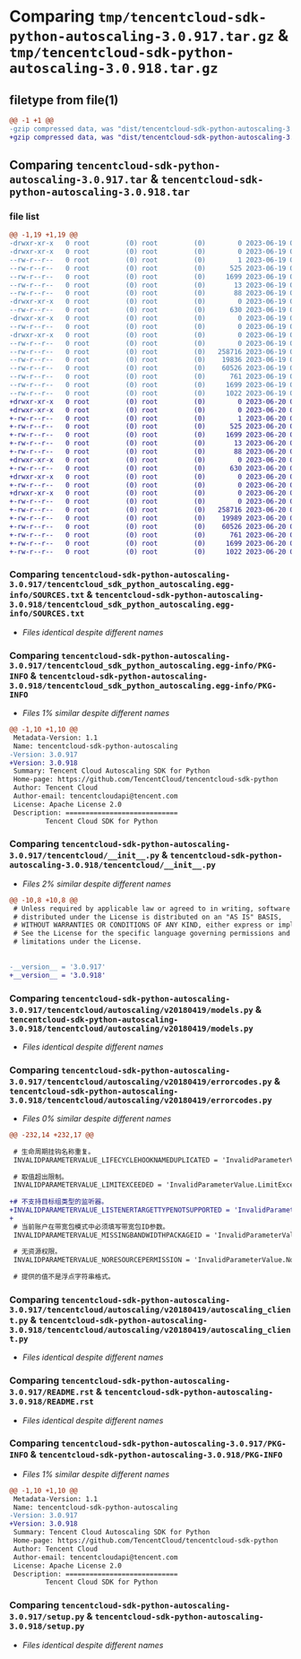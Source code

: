 # Comparing `tmp/tencentcloud-sdk-python-autoscaling-3.0.917.tar.gz` & `tmp/tencentcloud-sdk-python-autoscaling-3.0.918.tar.gz`

## filetype from file(1)

```diff
@@ -1 +1 @@
-gzip compressed data, was "dist/tencentcloud-sdk-python-autoscaling-3.0.917.tar", last modified: Mon Jun 19 00:18:00 2023, max compression
+gzip compressed data, was "dist/tencentcloud-sdk-python-autoscaling-3.0.918.tar", last modified: Tue Jun 20 02:33:07 2023, max compression
```

## Comparing `tencentcloud-sdk-python-autoscaling-3.0.917.tar` & `tencentcloud-sdk-python-autoscaling-3.0.918.tar`

### file list

```diff
@@ -1,19 +1,19 @@
-drwxr-xr-x   0 root         (0) root         (0)        0 2023-06-19 00:18:00.000000 tencentcloud-sdk-python-autoscaling-3.0.917/
-drwxr-xr-x   0 root         (0) root         (0)        0 2023-06-19 00:18:00.000000 tencentcloud-sdk-python-autoscaling-3.0.917/tencentcloud_sdk_python_autoscaling.egg-info/
--rw-r--r--   0 root         (0) root         (0)        1 2023-06-19 00:18:00.000000 tencentcloud-sdk-python-autoscaling-3.0.917/tencentcloud_sdk_python_autoscaling.egg-info/dependency_links.txt
--rw-r--r--   0 root         (0) root         (0)      525 2023-06-19 00:18:00.000000 tencentcloud-sdk-python-autoscaling-3.0.917/tencentcloud_sdk_python_autoscaling.egg-info/SOURCES.txt
--rw-r--r--   0 root         (0) root         (0)     1699 2023-06-19 00:18:00.000000 tencentcloud-sdk-python-autoscaling-3.0.917/tencentcloud_sdk_python_autoscaling.egg-info/PKG-INFO
--rw-r--r--   0 root         (0) root         (0)       13 2023-06-19 00:18:00.000000 tencentcloud-sdk-python-autoscaling-3.0.917/tencentcloud_sdk_python_autoscaling.egg-info/top_level.txt
--rw-r--r--   0 root         (0) root         (0)       88 2023-06-19 00:18:00.000000 tencentcloud-sdk-python-autoscaling-3.0.917/setup.cfg
-drwxr-xr-x   0 root         (0) root         (0)        0 2023-06-19 00:18:00.000000 tencentcloud-sdk-python-autoscaling-3.0.917/tencentcloud/
--rw-r--r--   0 root         (0) root         (0)      630 2023-06-19 00:18:00.000000 tencentcloud-sdk-python-autoscaling-3.0.917/tencentcloud/__init__.py
-drwxr-xr-x   0 root         (0) root         (0)        0 2023-06-19 00:18:00.000000 tencentcloud-sdk-python-autoscaling-3.0.917/tencentcloud/autoscaling/
--rw-r--r--   0 root         (0) root         (0)        0 2023-06-19 00:18:00.000000 tencentcloud-sdk-python-autoscaling-3.0.917/tencentcloud/autoscaling/__init__.py
-drwxr-xr-x   0 root         (0) root         (0)        0 2023-06-19 00:18:00.000000 tencentcloud-sdk-python-autoscaling-3.0.917/tencentcloud/autoscaling/v20180419/
--rw-r--r--   0 root         (0) root         (0)        0 2023-06-19 00:18:00.000000 tencentcloud-sdk-python-autoscaling-3.0.917/tencentcloud/autoscaling/v20180419/__init__.py
--rw-r--r--   0 root         (0) root         (0)   258716 2023-06-19 00:18:00.000000 tencentcloud-sdk-python-autoscaling-3.0.917/tencentcloud/autoscaling/v20180419/models.py
--rw-r--r--   0 root         (0) root         (0)    19836 2023-06-19 00:18:00.000000 tencentcloud-sdk-python-autoscaling-3.0.917/tencentcloud/autoscaling/v20180419/errorcodes.py
--rw-r--r--   0 root         (0) root         (0)    60526 2023-06-19 00:18:00.000000 tencentcloud-sdk-python-autoscaling-3.0.917/tencentcloud/autoscaling/v20180419/autoscaling_client.py
--rw-r--r--   0 root         (0) root         (0)      761 2023-06-19 00:18:00.000000 tencentcloud-sdk-python-autoscaling-3.0.917/README.rst
--rw-r--r--   0 root         (0) root         (0)     1699 2023-06-19 00:18:00.000000 tencentcloud-sdk-python-autoscaling-3.0.917/PKG-INFO
--rw-r--r--   0 root         (0) root         (0)     1022 2023-06-19 00:18:00.000000 tencentcloud-sdk-python-autoscaling-3.0.917/setup.py
+drwxr-xr-x   0 root         (0) root         (0)        0 2023-06-20 02:33:07.000000 tencentcloud-sdk-python-autoscaling-3.0.918/
+drwxr-xr-x   0 root         (0) root         (0)        0 2023-06-20 02:33:07.000000 tencentcloud-sdk-python-autoscaling-3.0.918/tencentcloud_sdk_python_autoscaling.egg-info/
+-rw-r--r--   0 root         (0) root         (0)        1 2023-06-20 02:33:07.000000 tencentcloud-sdk-python-autoscaling-3.0.918/tencentcloud_sdk_python_autoscaling.egg-info/dependency_links.txt
+-rw-r--r--   0 root         (0) root         (0)      525 2023-06-20 02:33:07.000000 tencentcloud-sdk-python-autoscaling-3.0.918/tencentcloud_sdk_python_autoscaling.egg-info/SOURCES.txt
+-rw-r--r--   0 root         (0) root         (0)     1699 2023-06-20 02:33:07.000000 tencentcloud-sdk-python-autoscaling-3.0.918/tencentcloud_sdk_python_autoscaling.egg-info/PKG-INFO
+-rw-r--r--   0 root         (0) root         (0)       13 2023-06-20 02:33:07.000000 tencentcloud-sdk-python-autoscaling-3.0.918/tencentcloud_sdk_python_autoscaling.egg-info/top_level.txt
+-rw-r--r--   0 root         (0) root         (0)       88 2023-06-20 02:33:07.000000 tencentcloud-sdk-python-autoscaling-3.0.918/setup.cfg
+drwxr-xr-x   0 root         (0) root         (0)        0 2023-06-20 02:33:07.000000 tencentcloud-sdk-python-autoscaling-3.0.918/tencentcloud/
+-rw-r--r--   0 root         (0) root         (0)      630 2023-06-20 02:33:07.000000 tencentcloud-sdk-python-autoscaling-3.0.918/tencentcloud/__init__.py
+drwxr-xr-x   0 root         (0) root         (0)        0 2023-06-20 02:33:07.000000 tencentcloud-sdk-python-autoscaling-3.0.918/tencentcloud/autoscaling/
+-rw-r--r--   0 root         (0) root         (0)        0 2023-06-20 02:33:07.000000 tencentcloud-sdk-python-autoscaling-3.0.918/tencentcloud/autoscaling/__init__.py
+drwxr-xr-x   0 root         (0) root         (0)        0 2023-06-20 02:33:07.000000 tencentcloud-sdk-python-autoscaling-3.0.918/tencentcloud/autoscaling/v20180419/
+-rw-r--r--   0 root         (0) root         (0)        0 2023-06-20 02:33:07.000000 tencentcloud-sdk-python-autoscaling-3.0.918/tencentcloud/autoscaling/v20180419/__init__.py
+-rw-r--r--   0 root         (0) root         (0)   258716 2023-06-20 02:33:07.000000 tencentcloud-sdk-python-autoscaling-3.0.918/tencentcloud/autoscaling/v20180419/models.py
+-rw-r--r--   0 root         (0) root         (0)    19989 2023-06-20 02:33:07.000000 tencentcloud-sdk-python-autoscaling-3.0.918/tencentcloud/autoscaling/v20180419/errorcodes.py
+-rw-r--r--   0 root         (0) root         (0)    60526 2023-06-20 02:33:07.000000 tencentcloud-sdk-python-autoscaling-3.0.918/tencentcloud/autoscaling/v20180419/autoscaling_client.py
+-rw-r--r--   0 root         (0) root         (0)      761 2023-06-20 02:33:07.000000 tencentcloud-sdk-python-autoscaling-3.0.918/README.rst
+-rw-r--r--   0 root         (0) root         (0)     1699 2023-06-20 02:33:07.000000 tencentcloud-sdk-python-autoscaling-3.0.918/PKG-INFO
+-rw-r--r--   0 root         (0) root         (0)     1022 2023-06-20 02:33:07.000000 tencentcloud-sdk-python-autoscaling-3.0.918/setup.py
```

### Comparing `tencentcloud-sdk-python-autoscaling-3.0.917/tencentcloud_sdk_python_autoscaling.egg-info/SOURCES.txt` & `tencentcloud-sdk-python-autoscaling-3.0.918/tencentcloud_sdk_python_autoscaling.egg-info/SOURCES.txt`

 * *Files identical despite different names*

### Comparing `tencentcloud-sdk-python-autoscaling-3.0.917/tencentcloud_sdk_python_autoscaling.egg-info/PKG-INFO` & `tencentcloud-sdk-python-autoscaling-3.0.918/tencentcloud_sdk_python_autoscaling.egg-info/PKG-INFO`

 * *Files 1% similar despite different names*

```diff
@@ -1,10 +1,10 @@
 Metadata-Version: 1.1
 Name: tencentcloud-sdk-python-autoscaling
-Version: 3.0.917
+Version: 3.0.918
 Summary: Tencent Cloud Autoscaling SDK for Python
 Home-page: https://github.com/TencentCloud/tencentcloud-sdk-python
 Author: Tencent Cloud
 Author-email: tencentcloudapi@tencent.com
 License: Apache License 2.0
 Description: ============================
         Tencent Cloud SDK for Python
```

### Comparing `tencentcloud-sdk-python-autoscaling-3.0.917/tencentcloud/__init__.py` & `tencentcloud-sdk-python-autoscaling-3.0.918/tencentcloud/__init__.py`

 * *Files 2% similar despite different names*

```diff
@@ -10,8 +10,8 @@
 # Unless required by applicable law or agreed to in writing, software
 # distributed under the License is distributed on an "AS IS" BASIS,
 # WITHOUT WARRANTIES OR CONDITIONS OF ANY KIND, either express or implied.
 # See the License for the specific language governing permissions and
 # limitations under the License.
 
 
-__version__ = '3.0.917'
+__version__ = '3.0.918'
```

### Comparing `tencentcloud-sdk-python-autoscaling-3.0.917/tencentcloud/autoscaling/v20180419/models.py` & `tencentcloud-sdk-python-autoscaling-3.0.918/tencentcloud/autoscaling/v20180419/models.py`

 * *Files identical despite different names*

### Comparing `tencentcloud-sdk-python-autoscaling-3.0.917/tencentcloud/autoscaling/v20180419/errorcodes.py` & `tencentcloud-sdk-python-autoscaling-3.0.918/tencentcloud/autoscaling/v20180419/errorcodes.py`

 * *Files 0% similar despite different names*

```diff
@@ -232,14 +232,17 @@
 
 # 生命周期挂钩名称重复。
 INVALIDPARAMETERVALUE_LIFECYCLEHOOKNAMEDUPLICATED = 'InvalidParameterValue.LifecycleHookNameDuplicated'
 
 # 取值超出限制。
 INVALIDPARAMETERVALUE_LIMITEXCEEDED = 'InvalidParameterValue.LimitExceeded'
 
+# 不支持目标组类型的监听器。
+INVALIDPARAMETERVALUE_LISTENERTARGETTYPENOTSUPPORTED = 'InvalidParameterValue.ListenerTargetTypeNotSupported'
+
 # 当前账户在带宽包模式中必须填写带宽包ID参数。
 INVALIDPARAMETERVALUE_MISSINGBANDWIDTHPACKAGEID = 'InvalidParameterValue.MissingBandwidthPackageId'
 
 # 无资源权限。
 INVALIDPARAMETERVALUE_NORESOURCEPERMISSION = 'InvalidParameterValue.NoResourcePermission'
 
 # 提供的值不是浮点字符串格式。
```

### Comparing `tencentcloud-sdk-python-autoscaling-3.0.917/tencentcloud/autoscaling/v20180419/autoscaling_client.py` & `tencentcloud-sdk-python-autoscaling-3.0.918/tencentcloud/autoscaling/v20180419/autoscaling_client.py`

 * *Files identical despite different names*

### Comparing `tencentcloud-sdk-python-autoscaling-3.0.917/README.rst` & `tencentcloud-sdk-python-autoscaling-3.0.918/README.rst`

 * *Files identical despite different names*

### Comparing `tencentcloud-sdk-python-autoscaling-3.0.917/PKG-INFO` & `tencentcloud-sdk-python-autoscaling-3.0.918/PKG-INFO`

 * *Files 1% similar despite different names*

```diff
@@ -1,10 +1,10 @@
 Metadata-Version: 1.1
 Name: tencentcloud-sdk-python-autoscaling
-Version: 3.0.917
+Version: 3.0.918
 Summary: Tencent Cloud Autoscaling SDK for Python
 Home-page: https://github.com/TencentCloud/tencentcloud-sdk-python
 Author: Tencent Cloud
 Author-email: tencentcloudapi@tencent.com
 License: Apache License 2.0
 Description: ============================
         Tencent Cloud SDK for Python
```

### Comparing `tencentcloud-sdk-python-autoscaling-3.0.917/setup.py` & `tencentcloud-sdk-python-autoscaling-3.0.918/setup.py`

 * *Files identical despite different names*

